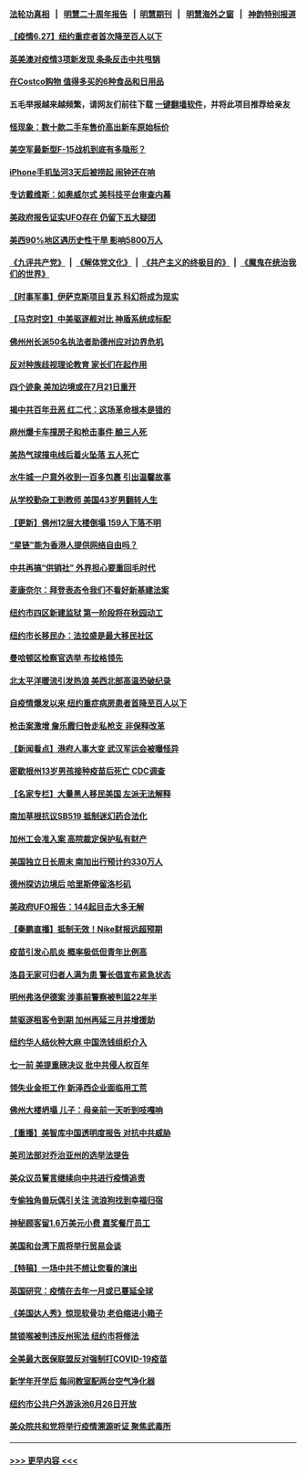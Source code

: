#### [法轮功真相](https://github.com/gfw-breaker/truth/blob/master/README.md?t=0) &nbsp;&nbsp;|&nbsp;&nbsp; [明慧二十周年报告](https://github.com/gfw-breaker/mh-reports/blob/master/README.md?t=0) &nbsp;&nbsp;|&nbsp;&nbsp;[明慧期刊](https://github.com/gfw-breaker/mh-qikan) &nbsp;&nbsp;|&nbsp;&nbsp; [明慧海外之窗](https://github.com/gfw-breaker/mh-news/blob/master/README.md?t=0) &nbsp;&nbsp;|&nbsp;&nbsp; [神韵特别报道](https://github.com/gfw-breaker/mh-news/blob/master/shenyun.md?t=0)
#### [【疫情6.27】纽约重症者首次降至百人以下](../pages/nsc412/n13050578.md?t=06272052) 
#### [英美澳对疫情3项新发现 条条反击中共甩锅](../pages/nsc412/n13050646.md?t=06272052) 
#### [在Costco购物 值得多买的6种食品和日用品](../pages/nsc412/n13037627.md?t=06272052) 
#### 五毛举报越来越频繁，请网友们前往下载 [一键翻墙软件](https://github.com/gfw-breaker/ssr-accounts)，并将此项目推荐给亲友
#### [怪现象：数十款二手车售价高出新车原始标价](../pages/nsc412/n13048486.md?t=06272052) 
#### [美空军最新型F-15战机到底有多隐形？](../pages/nsc412/n13033933.md?t=06272052) 
#### [iPhone手机坠河3天后被捞起 闹钟还在响](../pages/nsc412/n13050262.md?t=06272052) 
#### [专访戴维斯：如奥威尔式 美科技平台审查内幕](../pages/nsc412/n13049818.md?t=06272052) 
#### [美政府报告证实UFO存在 仍留下五大疑团](../pages/nsc412/n13050021.md?t=06272052) 
#### [美西90%地区遇历史性干旱 影响5800万人](../pages/nsc412/n13049904.md?t=06272052) 
#### [《九评共产党》](https://github.com/begood0513/9ping.md/blob/master/README.md) &nbsp;|&nbsp; [《解体党文化》](../../../../jtdwh.md/blob/master/README.md)  &nbsp;|&nbsp; [《共产主义的终极目的》](../../../../gczydzjmd.md/blob/master/README.md) &nbsp;|&nbsp; [《魔鬼在统治我们的世界》](../../../../mgztzwmdsj.md/blob/master/README.md) 
#### [【时事军事】伊萨克斯项目复苏 科幻将成为现实](../pages/nsc412/n13048477.md?t=06272052) 
#### [【马克时空】中美驱逐舰对比 神盾系统成标配](../pages/nsc412/n13049347.md?t=06272052) 
#### [佛州州长派50名执法者助德州应对边界危机](../pages/nsc412/n13049807.md?t=06272052) 
#### [反对种族歧视理论教育 家长们在起作用](../pages/nsc412/n13049894.md?t=06272052) 
#### [四个迹象 美加边境或在7月21日重开](../pages/nsc412/n13049797.md?t=06272052) 
#### [揭中共百年丑恶 红二代：这场革命根本是错的](../pages/nsc412/n13049750.md?t=06272052) 
#### [麻州爆卡车撞房子和枪击事件 酿三人死](../pages/nsc412/n13049760.md?t=06272052) 
#### [美热气球撞电线后着火坠落 五人死亡](../pages/nsc412/n13049615.md?t=06272052) 
#### [水牛城一户意外收到一百多包裹 引出温馨故事](../pages/nsc412/n13049397.md?t=06272052) 
#### [从学校勤杂工到教师 美国43岁男翻转人生](../pages/nsc412/n13048909.md?t=06272052) 
#### [【更新】佛州12层大楼倒塌 159人下落不明](../pages/nsc412/n13044859.md?t=06272052) 
#### [“星链”能为香港人提供网络自由吗？](../pages/nsc412/n13049224.md?t=06272052) 
#### [中共再搞“供销社” 外界担心要重回毛时代](../pages/nsc412/n13048933.md?t=06272052) 
#### [麦康奈尔：拜登表态令我们不看好新基建法案](../pages/nsc412/n13048746.md?t=06272052) 
#### [纽约市四区新建监狱 第一阶段将在秋园动工](../pages/nsc412/n13048753.md?t=06272052) 
#### [纽约市长移民办：法拉盛是最大移民社区](../pages/nsc412/n13048750.md?t=06272052) 
#### [曼哈顿区检察官选举 布拉格领先](../pages/nsc412/n13048706.md?t=06272052) 
#### [北太平洋暖流引发热浪 美西北部高温恐破纪录](../pages/nsc412/n13048733.md?t=06272052) 
#### [自疫情爆发以来 纽约重症病房患者首降至百人以下](../pages/nsc412/n13048709.md?t=06272052) 
#### [枪击案激增 詹乐霞归咎走私枪支 非保释改革](../pages/nsc412/n13048711.md?t=06272052) 
#### [【新闻看点】港府人事大变 武汉军运会被曝怪异](../pages/nsc412/n13048327.md?t=06272052) 
#### [密歇根州13岁男孩接种疫苗后死亡 CDC调查](../pages/nsc412/n13048723.md?t=06272052) 
#### [【名家专栏】大量黑人移民美国 左派无法解释](../pages/nsc412/n13047366.md?t=06272052) 
#### [南加草根抗议SB519 抵制迷幻药合法化](../pages/nsc412/n13048623.md?t=06272052) 
#### [加州工会准入案 高院裁定保护私有财产](../pages/nsc412/n13048511.md?t=06272052) 
#### [美国独立日长周末 南加出行预计约330万人](../pages/nsc412/n13048497.md?t=06272052) 
#### [德州探访边境后 哈里斯停留洛杉矶](../pages/nsc412/n13048478.md?t=06272052) 
#### [美政府UFO报告：144起目击大多无解](../pages/nsc412/n13048277.md?t=06272052) 
#### [【秦鹏直播】抵制无效！Nike财报远超预期](../pages/nsc412/n13048344.md?t=06272052) 
#### [疫苗引发心肌炎 概率极低但青年比例高](../pages/nsc412/n13048416.md?t=06272052) 
#### [洛县无家可归者人满为患 警长倡宣布紧急状态](../pages/nsc412/n13048300.md?t=06272052) 
#### [明州弗洛伊德案 涉事前警察被判监22年半](../pages/nsc412/n13048342.md?t=06272052) 
#### [禁驱逐租客令到期 加州再延三月并增援助](../pages/nsc412/n13048296.md?t=06272052) 
#### [纽约华人结伙种大麻 中国洗钱组织介入](../pages/nsc412/n13048376.md?t=06272052) 
#### [七一前 美提重磅决议 批中共侵人权百年](../pages/nsc412/n13048047.md?t=06272052) 
#### [领失业金拒工作 新泽西企业面临用工荒](../pages/nsc412/n13046132.md?t=06272052) 
#### [佛州大楼坍塌 儿子：母亲前一天听到吱嘎响](../pages/nsc412/n13047857.md?t=06272052) 
#### [【重播】美智库中国透明度报告 对抗中共威胁](../pages/nsc412/n13047941.md?t=06272052) 
#### [美司法部对乔治亚州的选举法提告](../pages/nsc412/n13047950.md?t=06272052) 
#### [美众议员誓言继续向中共进行疫情追责](../pages/nsc412/n13047641.md?t=06272052) 
#### [专偷独角兽玩偶引关注 流浪狗找到幸福归宿](../pages/nsc412/n13047363.md?t=06272052) 
#### [神秘顾客留1.6万美元小费 嘉奖餐厅员工](../pages/nsc412/n13046556.md?t=06272052) 
#### [美国和台湾下周将举行贸易会谈](../pages/nsc412/n13047653.md?t=06272052) 
#### [【特稿】一场中共不想让您看的演出](../pages/nsc412/n13046482.md?t=06272052) 
#### [英国研究：疫情在去年一月或已蔓延全球](../pages/nsc412/n13047305.md?t=06272052) 
#### [《美国达人秀》惊现软骨功 老伯缩进小箱子](../pages/nsc412/n13046693.md?t=06272052) 
#### [禁锁喉被判违反州宪法 纽约市将修法](../pages/nsc412/n13046409.md?t=06272052) 
#### [全美最大医保联盟反对强制打COVID-19疫苗](../pages/nsc412/n13046412.md?t=06272052) 
#### [新学年开学后 每间教室配两台空气净化器](../pages/nsc412/n13046301.md?t=06272052) 
#### [纽约市公共户外游泳池6月26日开放](../pages/nsc412/n13046323.md?t=06272052) 
#### [美众院共和党将举行疫情溯源听证 聚焦武毒所](../pages/nsc412/n13046081.md?t=06272052) 

----
#### [ >>> 更早内容 <<< ](../indexes/nsc412-earlier.md)
